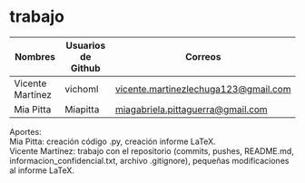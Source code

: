 # trabajo
| Nombres | Usuarios de Github | Correos |
| ------- | ------------------ | ------- |
| Vicente Martínez | vichoml | vicente.martinezlechuga123@gmail.com |
| Mia Pitta | Miapitta | miagabriela.pittaguerra@gmail.com |

Aportes:  
Mia Pitta: creación código .py, creación informe LaTeX.  
Vicente Martínez: trabajo con el repositorio (commits, pushes, README.md, informacion_confidencial.txt, archivo .gitignore), pequeñas modificaciones al informe LaTeX.